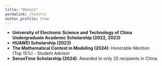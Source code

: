 ```yaml
---
title: "Honors"
permalink: /honors/
author_profile: true
---
```


- **University of Electronic Science and Technology of China Undergraduate Academic Scholarship (2022, 2023)** 
- **HUAWEI Scholarship (2023)** 
- **The Mathematical Contest in Modeling (2024)**: Honorable Mention (Top 15%) - Student Advisor
- **SenseTime Scholarship (2024)**: Awarded to only 25 recipients in China 

